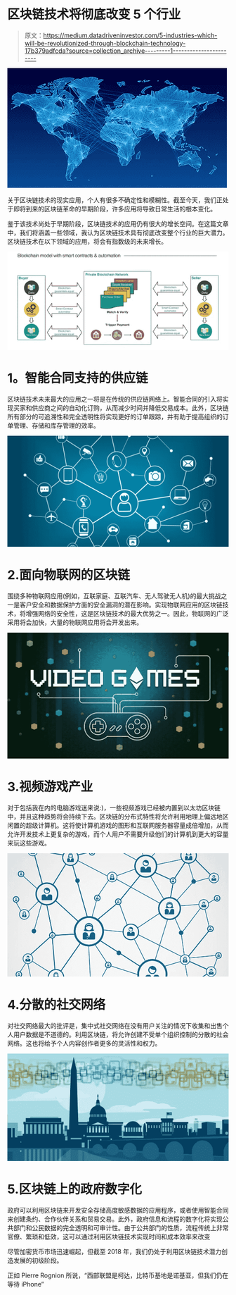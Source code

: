 # 区块链技术将彻底改变 5 个行业

> 原文：<https://medium.datadriveninvestor.com/5-industries-which-will-be-revolutionized-through-blockchain-technology-17b379adfcda?source=collection_archive---------1----------------------->

![](img/a20172cbbf5e99e046645e3ccce94ad8.png)

关于区块链技术的现实应用，个人有很多不确定性和模糊性。截至今天，我们正处于即将到来的区块链革命的早期阶段，许多应用将导致日常生活的根本变化。

鉴于该技术尚处于早期阶段，区块链技术的应用仍有很大的增长空间。在这篇文章中，我们将涵盖一些领域，我认为区块链技术具有彻底改变整个行业的巨大潜力。区块链技术在以下领域的应用，将会有指数级的未来增长。

![](img/94a01c5e4879a15ef7d68b2f5a380429.png)

# **1。智能合同支持的供应链**

区块链技术未来最大的应用之一将是在传统的供应链网络上。智能合同的引入将实现买家和供应商之间的自动化订购，从而减少时间并降低交易成本。此外，区块链所有部分的可追溯性和完全透明性将实现更好的订单跟踪，并有助于提高组织的订单管理、存储和库存管理的效率。

![](img/a31142e9d5eba954b9acac3f2a4acfc0.png)

# 2.面向物联网的区块链

围绕多种物联网应用(例如，互联家庭、互联汽车、无人驾驶无人机)的最大挑战之一是客户安全和数据保护方面的安全漏洞的潜在影响。实现物联网应用的区块链技术，将增强网络的安全性，这是区块链技术的最大优势之一。因此，物联网的广泛采用将会加快，大量的物联网应用将会开发出来。

![](img/d2f524176c55316c4cad507743f842c3.png)

# 3.视频游戏产业

对于包括我在内的电脑游戏迷来说:)，一些视频游戏已经被内置到以太坊区块链中，并且这种趋势将会持续下去。区块链的分布式特性将允许利用地理上偏远地区闲置的超级计算机。这将使计算机游戏的图形和互联网服务器容量成倍增加，从而允许开发技术上更复杂的游戏，而个人用户不需要升级他们的计算机到更大的容量来玩这些游戏。

![](img/3662c6e51e1993f24d9b4c3a960b71a3.png)

# 4.分散的社交网络

对社交网络最大的批评是，集中式社交网络在没有用户关注的情况下收集和出售个人用户数据是不道德的。利用区块链，将允许创建不受单个组织控制的分散的社会网络。这也将给予个人内容创作者更多的灵活性和权力。

![](img/9533f2787df25ca1af454edda0e376af.png)

# 5.区块链上的政府数字化

政府可以利用区块链来开发安全存储高度敏感数据的应用程序，或者使用智能合同来创建条约、合作伙伴关系和贸易交易。此外，政府信息和流程的数字化将实现公共部门和公民数据的完全透明和可审计性。由于公共部门的性质，流程传统上非常官僚、繁琐和低效，这可以通过利用区块链技术实现时间和成本效率来改变

尽管加密货币市场迅速崛起，但截至 2018 年，我们仍处于利用区块链技术潜力创造发展的初级阶段。

正如 Pierre Rognion 所说，“西部联盟是柯达，比特币基地是诺基亚，但我们仍在等待 iPhone”